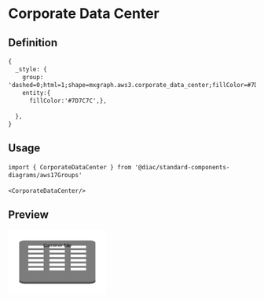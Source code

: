# Corporate Data Center

## Definition

```
{
  _style: {
    group: 'dashed=0;html=1;shape=mxgraph.aws3.corporate_data_center;fillColor=#7D7C7C;gradientColor=none;dashed=0;',
    entity:{
      fillColor:'#7D7C7C',},
    
  },
}
```

## Usage

```
import { CorporateDataCenter } from '@diac/standard-components-diagrams/aws17Groups'

<CorporateDataCenter/>
```

## Preview

<img src="./corporate-data-center.png" width="200"/>
